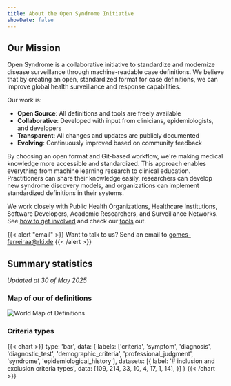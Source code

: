```yaml
---
title: About the Open Syndrome Initiative
showDate: false
---
```


## Our Mission

Open Syndrome is a collaborative initiative to standardize and modernize disease surveillance through machine-readable case definitions.
We believe that by creating an open, standardized format for case definitions, we can improve global health surveillance and response capabilities.

Our work is:

* **Open Source**: All definitions and tools are freely available
* **Collaborative**: Developed with input from clinicians, epidemiologists, and developers
* **Transparent**: All changes and updates are publicly documented
* **Evolving**: Continuously improved based on community feedback

By choosing an open format and Git-based workflow, we're making medical knowledge more accessible and standardized.
This approach enables everything from machine learning research to clinical education.
Practitioners can share their knowledge easily, researchers can develop new syndrome discovery models, and organizations
can implement standardized definitions in their systems.

We work closely with Public Health Organizations, Healthcare Institutions, Software Developers, Academic Researchers, and Surveillance Networks.
See [how to get involved](/how/) and check our [tools](/how/tools) out.

{{< alert "email" >}}
Want to talk to us? Send an email to [gomes-ferreiraa@rki.de](mailto:gomes-ferreiraa@rki.de)
{{< /alert >}}

## Summary statistics

_Updated at 30 of May 2025_

### Map of our of definitions

![World Map of Definitions](/images/world_map.svg)

### Criteria types

{{< chart >}}
type: 'bar',
data: {
  labels: ['criteria', 'symptom', 'diagnosis', 'diagnostic_test', 'demographic_criteria', 'professional_judgment', 'syndrome', 'epidemiological_history'],
  datasets: [{
    label: '# inclusion and exclusion criteria types',
    data: [109, 214, 33, 10, 4, 17, 1, 14],
  }]
}
{{< /chart >}}
